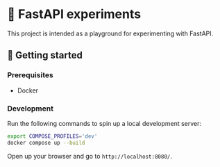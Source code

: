 # :test_tube: FastAPI experiments

This project is intended as a playground for experimenting with FastAPI.

## :rocket: Getting started

### Prerequisites

* Docker

### Development

Run the following commands to spin up a local development server:

```bash
export COMPOSE_PROFILES='dev'
docker compose up --build
```


Open up your browser and go to `http://localhost:8080/`.
